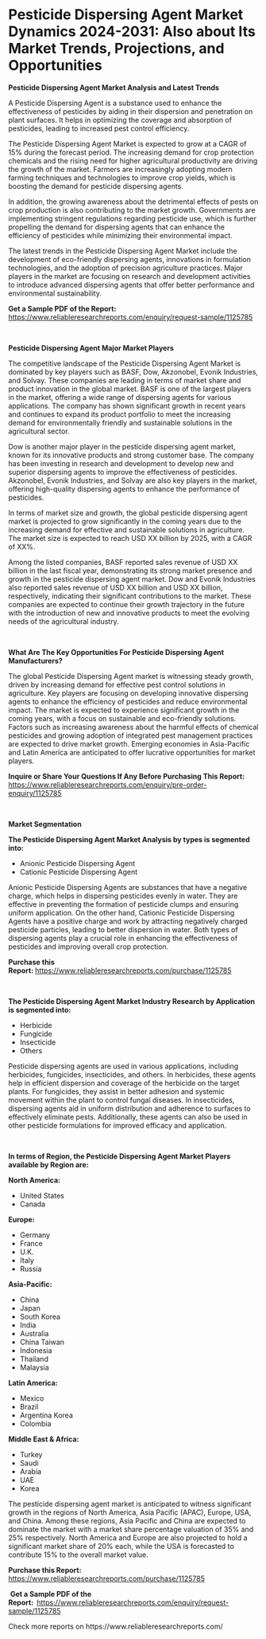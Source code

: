 <p><h1>Pesticide Dispersing Agent Market Dynamics 2024-2031: Also about Its Market Trends, Projections, and Opportunities</h1></p><p><strong>Pesticide Dispersing Agent Market Analysis and Latest Trends</strong></p>
<p><p>A Pesticide Dispersing Agent is a substance used to enhance the effectiveness of pesticides by aiding in their dispersion and penetration on plant surfaces. It helps in optimizing the coverage and absorption of pesticides, leading to increased pest control efficiency.</p><p>The Pesticide Dispersing Agent Market is expected to grow at a CAGR of 15% during the forecast period. The increasing demand for crop protection chemicals and the rising need for higher agricultural productivity are driving the growth of the market. Farmers are increasingly adopting modern farming techniques and technologies to improve crop yields, which is boosting the demand for pesticide dispersing agents.</p><p>In addition, the growing awareness about the detrimental effects of pests on crop production is also contributing to the market growth. Governments are implementing stringent regulations regarding pesticide use, which is further propelling the demand for dispersing agents that can enhance the efficiency of pesticides while minimizing their environmental impact.</p><p>The latest trends in the Pesticide Dispersing Agent Market include the development of eco-friendly dispersing agents, innovations in formulation technologies, and the adoption of precision agriculture practices. Major players in the market are focusing on research and development activities to introduce advanced dispersing agents that offer better performance and environmental sustainability.</p></p>
<p><strong>Get a Sample PDF of the Report:&nbsp;</strong> <a href="https://www.reliableresearchreports.com/enquiry/request-sample/1125785">https://www.reliableresearchreports.com/enquiry/request-sample/1125785</a></p>
<p>&nbsp;</p>
<p><strong>Pesticide Dispersing Agent Major Market Players</strong></p>
<p><p>The competitive landscape of the Pesticide Dispersing Agent Market is dominated by key players such as BASF, Dow, Akzonobel, Evonik Industries, and Solvay. These companies are leading in terms of market share and product innovation in the global market. BASF is one of the largest players in the market, offering a wide range of dispersing agents for various applications. The company has shown significant growth in recent years and continues to expand its product portfolio to meet the increasing demand for environmentally friendly and sustainable solutions in the agricultural sector.</p><p>Dow is another major player in the pesticide dispersing agent market, known for its innovative products and strong customer base. The company has been investing in research and development to develop new and superior dispersing agents to improve the effectiveness of pesticides. Akzonobel, Evonik Industries, and Solvay are also key players in the market, offering high-quality dispersing agents to enhance the performance of pesticides.</p><p>In terms of market size and growth, the global pesticide dispersing agent market is projected to grow significantly in the coming years due to the increasing demand for effective and sustainable solutions in agriculture. The market size is expected to reach USD XX billion by 2025, with a CAGR of XX%.</p><p>Among the listed companies, BASF reported sales revenue of USD XX billion in the last fiscal year, demonstrating its strong market presence and growth in the pesticide dispersing agent market. Dow and Evonik Industries also reported sales revenue of USD XX billion and USD XX billion, respectively, indicating their significant contributions to the market. These companies are expected to continue their growth trajectory in the future with the introduction of new and innovative products to meet the evolving needs of the agricultural industry.</p></p>
<p>&nbsp;</p>
<p><strong>What Are The Key Opportunities For Pesticide Dispersing Agent Manufacturers?</strong></p>
<p><p>The global Pesticide Dispersing Agent market is witnessing steady growth, driven by increasing demand for effective pest control solutions in agriculture. Key players are focusing on developing innovative dispersing agents to enhance the efficiency of pesticides and reduce environmental impact. The market is expected to experience significant growth in the coming years, with a focus on sustainable and eco-friendly solutions. Factors such as increasing awareness about the harmful effects of chemical pesticides and growing adoption of integrated pest management practices are expected to drive market growth. Emerging economies in Asia-Pacific and Latin America are anticipated to offer lucrative opportunities for market players.</p></p>
<p><strong>Inquire or Share Your Questions If Any Before Purchasing This Report:</strong> <a href="https://www.reliableresearchreports.com/enquiry/pre-order-enquiry/1125785">https://www.reliableresearchreports.com/enquiry/pre-order-enquiry/1125785</a></p>
<p>&nbsp;</p>
<p><strong>Market Segmentation</strong></p>
<p><strong>The Pesticide Dispersing Agent Market Analysis by types is segmented into:</strong></p>
<p><ul><li>Anionic Pesticide Dispersing Agent</li><li>Cationic Pesticide Dispersing Agent</li></ul></p>
<p><p>Anionic Pesticide Dispersing Agents are substances that have a negative charge, which helps in dispersing pesticides evenly in water. They are effective in preventing the formation of pesticide clumps and ensuring uniform application. On the other hand, Cationic Pesticide Dispersing Agents have a positive charge and work by attracting negatively charged pesticide particles, leading to better dispersion in water. Both types of dispersing agents play a crucial role in enhancing the effectiveness of pesticides and improving overall crop protection.</p></p>
<p><strong>Purchase this Report:&nbsp;</strong><a href="https://www.reliableresearchreports.com/purchase/1125785">https://www.reliableresearchreports.com/purchase/1125785</a></p>
<p>&nbsp;</p>
<p><strong>The Pesticide Dispersing Agent Market Industry Research by Application is segmented into:</strong></p>
<p><ul><li>Herbicide</li><li>Fungicide</li><li>Insecticide</li><li>Others</li></ul></p>
<p><p>Pesticide dispersing agents are used in various applications, including herbicides, fungicides, insecticides, and others. In herbicides, these agents help in efficient dispersion and coverage of the herbicide on the target plants. For fungicides, they assist in better adhesion and systemic movement within the plant to control fungal diseases. In insecticides, dispersing agents aid in uniform distribution and adherence to surfaces to effectively eliminate pests. Additionally, these agents can also be used in other pesticide formulations for improved efficacy and application.</p></p>
<p>&nbsp;</p>
<p><strong>In terms of Region, the Pesticide Dispersing Agent Market Players available by Region are:</strong></p>
<p>
    <p> <strong> North America: </strong>
        <ul>
            <li>United States</li>
            <li>Canada</li>
        </ul>
        </p> 
    <p> <strong> Europe: </strong>
        <ul>
            <li>Germany</li>
            <li>France</li>
            <li>U.K.</li>
            <li>Italy</li>
            <li>Russia</li>
        </ul>
        </p> 
    <p> <strong> Asia-Pacific: </strong>
        <ul>
            <li>China</li>
            <li>Japan</li>
            <li>South Korea</li>
            <li>India</li>
            <li>Australia</li>
            <li>China Taiwan</li>
            <li>Indonesia</li>
            <li>Thailand</li>
            <li>Malaysia</li>
        </ul>
        </p> 
    <p> <strong> Latin America: </strong>
        <ul>
            <li>Mexico</li>
            <li>Brazil</li>
            <li>Argentina Korea</li>
            <li>Colombia</li>
        </ul>
        </p> 
    <p> <strong> Middle East & Africa: </strong>
        <ul>
            <li>Turkey</li>
            <li>Saudi</li>
            <li>Arabia</li>
            <li>UAE</li>
            <li>Korea</li>
        </ul>
    </p>
    </p>
<p><p>The pesticide dispersing agent market is anticipated to witness significant growth in the regions of North America, Asia Pacific (APAC), Europe, USA, and China. Among these regions, Asia Pacific and China are expected to dominate the market with a market share percentage valuation of 35% and 25% respectively. North America and Europe are also projected to hold a significant market share of 20% each, while the USA is forecasted to contribute 15% to the overall market value.</p></p>
<p><strong>Purchase this Report: </strong><a href="https://www.reliableresearchreports.com/purchase/1125785">https://www.reliableresearchreports.com/purchase/1125785</a></p>
<p>&nbsp;<strong>Get a Sample PDF of the Report:&nbsp;&nbsp;</strong><a href="https://www.reliableresearchreports.com/enquiry/request-sample/1125785">https://www.reliableresearchreports.com/enquiry/request-sample/1125785</a></p>
<p><strong></strong></p>
<p>Check more reports on https://www.reliableresearchreports.com/</p>